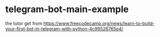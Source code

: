 # telegram-bot-main-example
the tutor get from https://www.freecodecamp.org/news/learn-to-build-your-first-bot-in-telegram-with-python-4c99526765e4/
